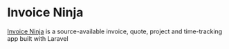 # Invoice Ninja

[Invoice Ninja](https://invoiceninja.com/) is a source-available invoice, quote, project and time-tracking app built with Laravel
